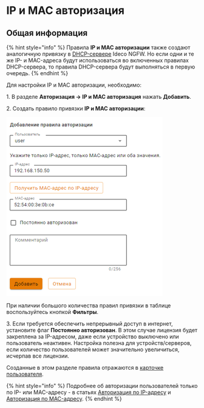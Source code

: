 # IP и MAC авторизация

## Общая информация

{% hint style="info" %}
Правила **IP и MAC авторизации** также создают аналогичную привязку в [DHCP-сервере](/settings/services/dhcp.md#nastroika-dhcp-servera-s-privyazkoi-ip-k-mac) Ideco NGFW. Но если одни и те же IP- и MAC-адреса будут использоваться во включенных правилах DHCP-сервера, то правила DHCP-сервера будут выполняться в первую очередь.
{% endhint %}

Для настройки IP и MAC авторизации, необходимо:

1\. В разделе **Авторизация -> IP и MAC авторизация** нажать **Добавить**.

2\. Создать правило привязки **IP и MAC авторизации**:

![](/.gitbook/assets/authorization5.png)

При наличии большого количества правил привязки в таблице воспользуйтесь кнопкой **Фильтры**.

3\. Если требуется обеспечить непрерывный доступ в интернет, установите флаг **Постоянно авторизован**. В этом случае лицензия будет закреплена за IP-адресом, даже если устройство выключено или пользователь неактивен. Настройка полезна для устройств/серверов, если количество пользователей может значительно увеличиться, исчерпав все лицензии.

Созданные в этом разделе правила отражаются в [карточке пользователя](/settings/users/user-tree/customization-of-users.md).

{% hint style="info" %}
Подробнее об авторизации пользователей только по IP- или MAC-адресу - в статьях [Авторизация по IP-адресу](ip-authorization.md) и [Авторизация по MAC-адресу](mac-authorization.md).
{% endhint %}
